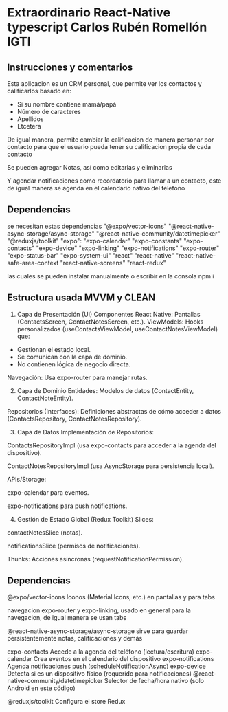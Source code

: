 # Extraordinario React-Native typescript Carlos Rubén Romellón IGTI

## Instrucciones y comentarios

Esta aplicacion es un CRM personal, que permite ver los contactos y calificarlos basado en:
- Si su nombre contiene mamá/papá
- Número de caracteres
- Apellidos
- Etcetera

De igual manera, permite cambiar la calificacion de manera personar por contacto para que el usuario pueda tener su calificacion propia de cada contacto

Se pueden agregar Notas, así como editarlas y eliminarlas

Y agendar notificaciones como recordatorio para llamar a un contacto, este de igual manera se agenda en el calendario nativo del telefono

## Dependencias
se necesitan estas dependencias
"@expo/vector-icons"
"@react-native-async-storage/async-storage"
"@react-native-community/datetimepicker"
"@reduxjs/toolkit"
"expo":
"expo-calendar"
"expo-constants"
"expo-contacts"
"expo-device"
"expo-linking"
"expo-notifications"
"expo-router"
"expo-status-bar"
"expo-system-ui"
"react"
"react-native"
"react-native-safe-area-context
"react-native-screens"
"react-redux"

las cuales se pueden instalar manualmente
o escribir en la consola
npm i

## Estructura usada MVVM y CLEAN
1. Capa de Presentación (UI)
Componentes React Native: Pantallas (ContactsScreen, ContactNotesScreen, etc.).
ViewModels: Hooks personalizados (useContactsViewModel, useContactNotesViewModel) que:
- Gestionan el estado local.
- Se comunican con la capa de dominio.
- No contienen lógica de negocio directa.

Navegación: Usa expo-router para manejar rutas.

2. Capa de Dominio
Entidades: Modelos de datos (ContactEntity, ContactNoteEntity).

Repositorios (Interfaces): Definiciones abstractas de cómo acceder a datos (ContactsRepository, ContactNotesRepository).

3. Capa de Datos
Implementación de Repositorios:

ContactsRepositoryImpl (usa expo-contacts para acceder a la agenda del dispositivo).

ContactNotesRepositoryImpl (usa AsyncStorage para persistencia local).

APIs/Storage:

expo-calendar para eventos.

expo-notifications para push notifications.

4. Gestión de Estado Global (Redux Toolkit)
Slices:

contactNotesSlice (notas).

notificationsSlice (permisos de notificaciones).

Thunks: Acciones asíncronas (requestNotificationPermission).

## Dependencias

@expo/vector-icons	Iconos (Material Icons, etc.) en pantallas y para tabs

navegacion
expo-router y expo-linking, usado en general para la navegacion, de igual manera se usan tabs

@react-native-async-storage/async-storage sirve para guardar persistentemente notas, calificaciones y demás

expo-contacts	Accede a la agenda del teléfono (lectura/escritura)
expo-calendar	Crea eventos en el calendario del dispositivo
expo-notifications	Agenda notificaciones push (scheduleNotificationAsync)
expo-device	Detecta si es un dispositivo físico (requerido para notificaciones)
@react-native-community/datetimepicker	Selector de fecha/hora nativo (solo Android en este código)

@reduxjs/toolkit	Configura el store Redux